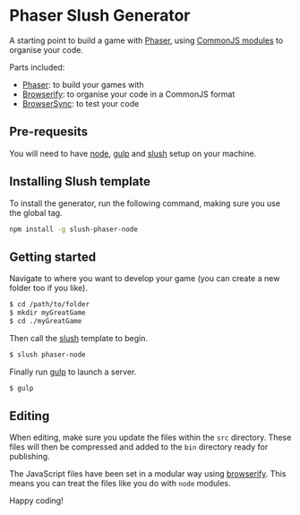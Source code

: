 # Phaser Slush Generator

A starting point to build a game with [Phaser][phaser], using [CommonJS modules][commonjs] to organise your code.

Parts included:

- [Phaser][phaser]: to build your games with
- [Browserify][browserify]: to organise your code in a CommonJS format
- [BrowserSync][browsersync]: to test your code

## Pre-requesits

You will need to have [node][node], [gulp][gulp] and [slush][slush] setup on your machine.

## Installing Slush template

To install the generator, run the following command, making sure you use the global tag.

```sh
npm install -g slush-phaser-node
```

## Getting started

Navigate to where you want to develop your game (you can create a new folder too if you like).

```sh
$ cd /path/to/folder
$ mkdir myGreatGame
$ cd ./myGreatGame
```


Then call the [slush][slush] template to begin.

```sh
$ slush phaser-node
```


Finally run [gulp][gulp] to launch a server.

```sh
$ gulp
```

## Editing

When editing, make sure you update the files within the `src` directory. These files will then be compressed and added to the `bin` directory ready for publishing.

The JavaScript files have been set in a modular way using [browserify][browserify]. This means you can treat the files like you do with `node` modules.

Happy coding!

[node]:         http://nodejs.org/
[gulp]:         http://gulpjs.com/
[browserify]:   http://browserify.org/
[slush]:        https://github.com/klei/slush
[browsersync]:  http://www.browsersync.io/
[phaser]:       http://phaser.io/
[browserify]:   http://browserify.org/
[commonjs]:     http://wiki.commonjs.org/wiki/CommonJS
